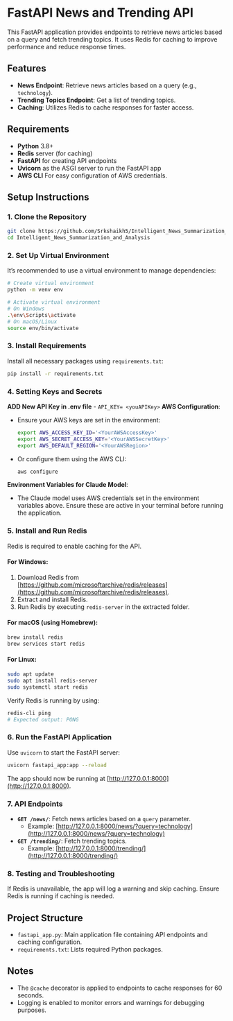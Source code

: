 
# FastAPI News and Trending API

This FastAPI application provides endpoints to retrieve news articles based on a query and fetch trending topics. It uses Redis for caching to improve performance and reduce response times.

## Features
- **News Endpoint**: Retrieve news articles based on a query (e.g., `technology`).
- **Trending Topics Endpoint**: Get a list of trending topics.
- **Caching**: Utilizes Redis to cache responses for faster access.

## Requirements
- **Python** 3.8+
- **Redis** server (for caching)
- **FastAPI** for creating API endpoints
- **Uvicorn** as the ASGI server to run the FastAPI app
- **AWS CLI** For easy configuration of AWS credentials.

## Setup Instructions

### 1. Clone the Repository
```bash
git clone https://github.com/Srkshaikh5/Intelligent_News_Summarization_and_Analysis.git
cd Intelligent_News_Summarization_and_Analysis
```

### 2. Set Up Virtual Environment
It’s recommended to use a virtual environment to manage dependencies:
```bash
# Create virtual environment
python -m venv env

# Activate virtual environment
# On Windows
.\env\Scripts\activate
# On macOS/Linux
source env/bin/activate
```

### 3. Install Requirements
Install all necessary packages using `requirements.txt`:
```bash
pip install -r requirements.txt
```
### 4. Setting Keys and Secrets
  **ADD New API Key in .env file**
    - ```API_KEY= <youAPIKey>```
  **AWS Configuration**:
   - Ensure your AWS keys are set in the environment:
     ```bash
     export AWS_ACCESS_KEY_ID='<YourAWSAccessKey>'
     export AWS_SECRET_ACCESS_KEY='<YourAWSSecretKey>'
     export AWS_DEFAULT_REGION='<YourAWSRegion>'
     ```
   - Or configure them using the AWS CLI:
     ```bash
     aws configure
     ```

   **Environment Variables for Claude Model**:
   - The Claude model uses AWS credentials set in the environment variables above. Ensure these are active in your terminal before running the application.



### 5. Install and Run Redis
Redis is required to enable caching for the API. 

#### For Windows:
1. Download Redis from [https://github.com/microsoftarchive/redis/releases](https://github.com/microsoftarchive/redis/releases).
2. Extract and install Redis.
3. Run Redis by executing `redis-server` in the extracted folder.

#### For macOS (using Homebrew):
```bash
brew install redis
brew services start redis
```

#### For Linux:
```bash
sudo apt update
sudo apt install redis-server
sudo systemctl start redis
```

Verify Redis is running by using:
```bash
redis-cli ping
# Expected output: PONG
```

### 6. Run the FastAPI Application
Use `uvicorn` to start the FastAPI server:
```bash
uvicorn fastapi_app:app --reload
```
The app should now be running at [http://127.0.0.1:8000](http://127.0.0.1:8000).

### 7. API Endpoints

- **`GET /news/`**: Fetch news articles based on a `query` parameter.
  - Example: [http://127.0.0.1:8000/news/?query=technology](http://127.0.0.1:8000/news/?query=technology)
- **`GET /trending/`**: Fetch trending topics.
  - Example: [http://127.0.0.1:8000/trending/](http://127.0.0.1:8000/trending/)

### 8. Testing and Troubleshooting
If Redis is unavailable, the app will log a warning and skip caching. Ensure Redis is running if caching is needed.

## Project Structure
- `fastapi_app.py`: Main application file containing API endpoints and caching configuration.
- `requirements.txt`: Lists required Python packages.

## Notes
- The `@cache` decorator is applied to endpoints to cache responses for 60 seconds.
- Logging is enabled to monitor errors and warnings for debugging purposes.
